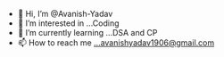 - 👋 Hi, I’m @Avanish-Yadav
- 👀 I’m interested in ...Coding
- 🌱 I’m currently learning ...DSA and CP
- 📫 How to reach me ...avanishyadav1906@gmail.com

<!---
Avanish-Yadav/Avanish-Yadav is a ✨ special ✨ repository because its `README.md` (this file) appears on your GitHub profile.
You can click the Preview link to take a look at your changes.
--->
